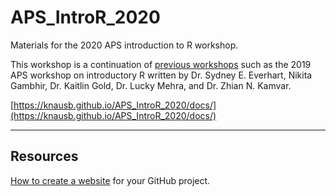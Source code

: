 # APS_IntroR_2020
Materials for the 2020 APS introduction to R workshop.

This workshop is a continuation of [previous workshops](https://github.com/everhartlab/APS_IntroR_2019) such as the 2019 APS workshop on introductory R written by Dr. Sydney E. Everhart, Nikita Gambhir, Dr. Kaitlin Gold, Dr. Lucky Mehra, and Dr. Zhian N. Kamvar.

[https://knausb.github.io/APS_IntroR_2020/docs/](https://knausb.github.io/APS_IntroR_2020/docs/)


---

## Resources

[How to create a website](https://pages.github.com/) for your GitHub project.
